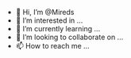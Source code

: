 - 👋 Hi, I’m @Mireds
- 👀 I’m interested in ...
- 🌱 I’m currently learning ...
- 💞️ I’m looking to collaborate on ...
- 📫 How to reach me ...

<!---
Mireds/Mireds is a ✨ special ✨ repository because its `README.md` (this file) appears on your GitHub profile.
You can click the Preview link to take a look at your changes.
--->
